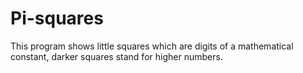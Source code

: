 # Pi-squares
This program shows little squares which are digits of a mathematical constant, darker squares stand for higher numbers.
